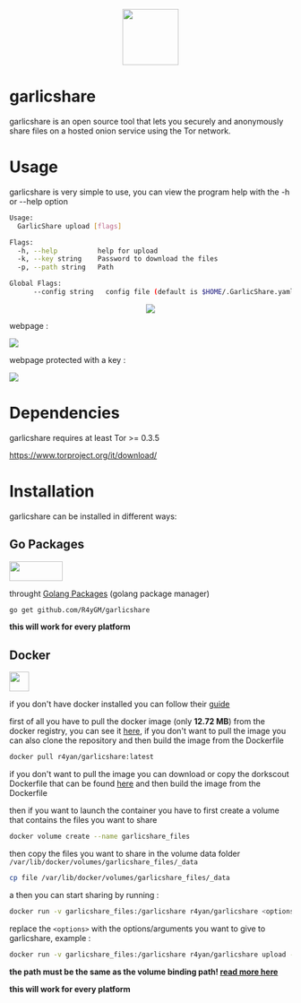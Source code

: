 <p align="center">
  <img src="https://i.imgur.com/7jifuFY.png" width=100 height=100 >
</p>

# garlicshare

garlicshare is an open source tool that lets you securely and anonymously share files on a hosted onion service using the Tor network.

# Usage

garlicshare is very simple to use, you can view the program help with the -h or --help option

```bash
Usage:
  GarlicShare upload [flags]

Flags:
  -h, --help          help for upload
  -k, --key string    Password to download the files
  -p, --path string   Path

Global Flags:
      --config string   config file (default is $HOME/.GarlicShare.yaml)
```

<p align="center">
<a href="https://asciinema.org/a/ClDciL9eGmMw79CU5yxi94vFJ" target="_blank"><img src="https://asciinema.org/a/ClDciL9eGmMw79CU5yxi94vFJ.svg" /></a>
</p>
webpage :

![](https://i.imgur.com/szj31H6.png)

webpage protected with a key :

![](https://i.imgur.com/1k0YXYa.png)



# Dependencies
garlicshare requires at least Tor >= 0.3.5

https://www.torproject.org/it/download/

# Installation
garlicshare can be installed in different ways:

## **Go Packages**

<img src="https://upload.wikimedia.org/wikipedia/commons/thumb/0/05/Go_Logo_Blue.svg/1200px-Go_Logo_Blue.svg.png" width=95 height=35>

 throught [Golang Packages](https://go.dev/) (golang package manager)
 
```bash
go get github.com/R4yGM/garlicshare
```
**this will work for every platform**

## **Docker**

<img src="https://cdn3.iconfinder.com/data/icons/logos-and-brands-adobe/512/97_Docker-512.png" width=35 height=35>

  if you don't have docker installed you can follow their [guide](https://docs.docker.com/engine/install/)
  
 first of all you have to pull the docker image (only **12.72 MB**) from the docker registry, you can see it [here](https://hub.docker.com/r/r4yan/garlicshare), if you don't want to pull the image you can also clone the repository and then build the image from the Dockerfile
 ```bash
docker pull r4yan/garlicshare:latest
  ```
 
  if you don't want to pull the image you can download or copy the dorkscout Dockerfile that can be found [here](https://github.com/R4yGM/garlicshare/blob/main/Dockerfile) and then build the image from the Dockerfile
  
  then if you want to launch the container you have to first create a volume that contains the files you want to share
  
  ```bash
  docker volume create --name garlicshare_files
  ``` 
  then copy the files you want to share in the volume data folder `/var/lib/docker/volumes/garlicshare_files/_data`
  ```bash
  cp file /var/lib/docker/volumes/garlicshare_files/_data
  ``` 
  a
  then you can start sharing by running :
  ```bash
docker run -v garlicshare_files:/garlicshare r4yan/garlicshare <options>
  ```
  replace the `<options>` with the options/arguments you want to give to garlicshare,
  example :
   ```bash
docker run -v garlicshare_files:/garlicshare r4yan/garlicshare upload -p garlicshare 
  ```
  **the path must be the same as the volume binding path! [read more here](https://docs.docker.com/storage/bind-mounts/#choose-the--v-or---mount-flag)**
  
  **this will work for every platform**
